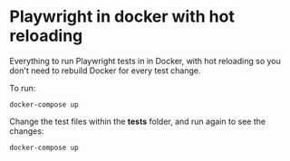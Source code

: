 # Playwright in docker with hot reloading
Everything to run Playwright tests in in Docker, with hot reloading so you don't need to rebuild Docker for every test change.

To run:
```
docker-compose up
```

Change the test files within the **tests** folder, and run again to see the changes:
```
docker-compose up
```

